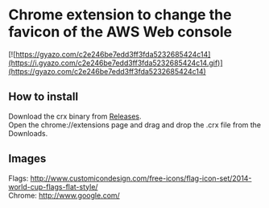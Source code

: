 # Chrome extension to change the favicon of the AWS Web console
[![https://gyazo.com/c2e246be7edd3ff3fda5232685424c14](https://i.gyazo.com/c2e246be7edd3ff3fda5232685424c14.gif)](https://gyazo.com/c2e246be7edd3ff3fda5232685424c14)

## How to install
Download the crx binary from [Releases](https://github.com/lulichn/aws-change-favicon/releases).  
Open the chrome://extensions page and drag and drop the .crx file from the Downloads.

## Images
Flags: http://www.customicondesign.com/free-icons/flag-icon-set/2014-world-cup-flags-flat-style/  
Chrome: http://www.google.com/  

